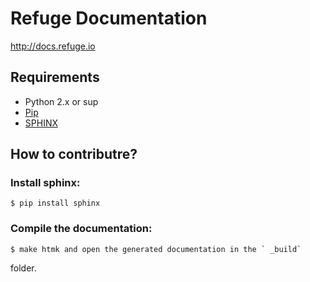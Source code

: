 # Refuge Documentation

http://docs.refuge.io


## Requirements

- Python 2.x or sup
- [Pip](https://pypi.python.org/pypi/pip) 
- [SPHINX](http://sphinx-doc.org/)

## How to contributre?

### Install sphinx:

    $ pip install sphinx

### Compile the documentation:

    $ make htmk and open the generated documentation in the ` _build`
folder.

